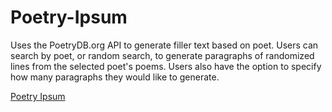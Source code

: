 # Poetry-Ipsum

Uses the PoetryDB.org API to generate filler text based on poet. Users can search by poet, or random search, to generate paragraphs of randomized lines from the selected poet's poems.
Users also have the option to specify how many paragraphs they would like to generate. 


[Poetry Ipsum](https://poetry-ipsum.firebaseapp.com/)
